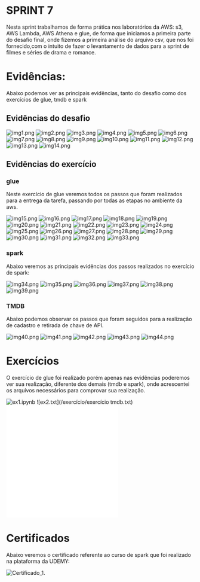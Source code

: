 # SPRINT 7


Nesta sprint trabalhamos de forma prática nos laboratórios da AWS: s3, AWS Lambda, AWS Athena e glue, de forma que iniciamos a primeira parte do desafio final, onde fizemos a primeira análise do arquivo csv, que nos foi fornecido,com o intuito de fazer o levantamento de dados para a sprint de filmes e séries de drama e romance.  


# Evidências:


Abaixo podemos ver as principais evidências, tanto do desafio como dos exercícios de glue, tmdb e spark


## Evidências do desafio



![img1.png](evidencias/desafio/im1.png)
![img2.png](evidencias/desafio/im2.png)
![img3.png](evidencias/desafio/im3.png)
![img4.png](evidencias/desafio/im4.png)
![img5.png](evidencias/desafio/im5.png)
![img6.png](evidencias/desafio/im6.png)
![img7.png](evidencias/desafio/im7.png)
![img8.png](evidencias/desafio/im8.png)
![img9.png](evidencias/desafio/im9.png)
![img10.png](evidencias/desafio/im10.png)
![img11.png](evidencias/desafio/im11.png)
![img12.png](evidencias/desafio/im12.png)
![img13.png](evidencias/desafio/im13.png)
![img14.png](evidencias/desafio/im14.png)



## Evidências do exercício

### glue

Neste exercício de glue veremos todos os passos que foram realizados para a entrega da tarefa, passando por todas as etapas no ambiente da aws.

![img15.png](evidencias/exercicios/glue/ev0.png)
![img16.png](evidencias/exercicios/glue/ev1.png)
![img17.png](evidencias/exercicios/glue/ev2.png)
![img18.png](evidencias/exercicios/glue/ev3.png)
![img19.png](evidencias/exercicios/glue/ev4.png)
![img20.png](evidencias/exercicios/glue/ev5.png)
![img21.png](evidencias/exercicios/glue/ev6.png)
![img22.png](evidencias/exercicios/glue/ev7.png)
![img23.png](evidencias/exercicios/glue/ev8.png)
![img24.png](evidencias/exercicios/glue/ev9.png)
![img25.png](evidencias/exercicios/glue/ev10.png)
![img26.png](evidencias/exercicios/glue/ev11.png)
![img27.png](evidencias/exercicios/glue/ev12.png)
![img28.png](evidencias/exercicios/glue/ev13.png)
![img29.png](evidencias/exercicios/glue/ev14.png)
![img30.png](evidencias/exercicios/glue/ev15.png)
![img31.png](evidencias/exercicios/glue/ev16.png)
![img32.png](evidencias/exercicios/glue/ev17.png)
![img33.png](evidencias/exercicios/glue/ev18.png)

### spark

Abaixo veremos as principais evidências dos passos realizados no exercício de spark:


![img34.png](evidencias/exercicios/spark/ev19.png)
![img35.png](evidencias/exercicios/spark/ev20.png)
![img36.png](evidencias/exercicios/spark/ev21.png)
![img37.png](evidencias/exercicios/spark/ev22.png)
![img38.png](evidencias/exercicios/spark/ev23.png)
![img39.png](evidencias/exercicios/spark/ev24.png)


### TMDB
Abaixo podemos observar os passos que foram seguidos para a realização de cadastro e retirada de chave de API.

![img40.png](evidencias/exercicios/tmdb/ev26.png)
![img41.png](evidencias/exercicios/tmdb/ev27.png)
![img42.png](evidencias/exercicios/tmdb/ev28.png)
![img43.png](evidencias/exercicios/tmdb/ev29.png)
![img44.png](evidencias/exercicios/tmdb/ev25.png)

# Exercícios


O exercício de glue foi realizado porém apenas nas evidências poderemos ver sua realização, diferente dos demais (tmdb e spark), onde acrescentei os arquivos necessários para comprovar sua realização.



![ex1.ipynb](/exercício/exercicio_spark.ipynb)
![ex2.txt](/exercício/exercício tmdb.txt)
![ex3.txt](/exercício/palavras_contadas.txt)
![ex4.py](/exercício/tmdb.py)



# Certificados

Abaixo veremos o certificado referente ao curso de spark que foi realizado na plataforma da UDEMY:


![Certificado_1](certificado/certificado1.png).


